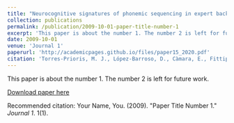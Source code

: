 ```yaml
---
title: "Neurocognitive signatures of phonemic sequencing in expert backward speakers"
collection: publications
permalink: /publication/2009-10-01-paper-title-number-1
excerpt: 'This paper is about the number 1. The number 2 is left for future work.'
date: 2009-10-01
venue: 'Journal 1'
paperurl: 'http://academicpages.github.io/files/paper15_2020.pdf'
citation: 'Torres-Prioris, M. J., López-Barroso, D., Càmara, E., Fittipaldi, S., Sedeño, L., Ibáñez, A., ... & García, A. M. (2020). Neurocognitive signatures of phonemic sequencing in expert backward speakers. Scientific reports, 10(1), 1-17.; <i>Journal 1</i>. 1(1).'
---
```

This paper is about the number 1. The number 2 is left for future work.

[Download paper here](http://academicpages.github.io/files/paper1.pdf)

Recommended citation: Your Name, You. (2009). "Paper Title Number 1." <i>Journal 1</i>. 1(1).
